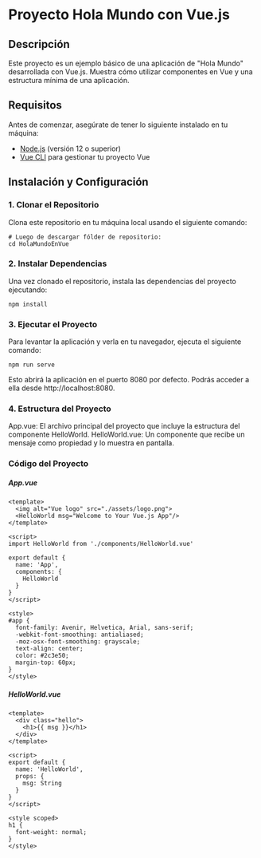 # Proyecto Hola Mundo con Vue.js

## Descripción
Este proyecto es un ejemplo básico de una aplicación de "Hola Mundo" desarrollada con Vue.js. Muestra cómo utilizar componentes en Vue y una estructura mínima de una aplicación.

## Requisitos
Antes de comenzar, asegúrate de tener lo siguiente instalado en tu máquina:

- [Node.js](https://nodejs.org/) (versión 12 o superior)
- [Vue CLI](https://cli.vuejs.org/) para gestionar tu proyecto Vue

## Instalación y Configuración

### 1. Clonar el Repositorio
Clona este repositorio en tu máquina local usando el siguiente comando:

```
# Luego de descargar fólder de repositorio:
cd HolaMundoEnVue
```

### 2. Instalar Dependencias
Una vez clonado el repositorio, instala las dependencias del proyecto ejecutando:
```
npm install
```

### 3. Ejecutar el Proyecto
Para levantar la aplicación y verla en tu navegador, ejecuta el siguiente comando:
```
npm run serve
```
Esto abrirá la aplicación en el puerto 8080 por defecto. Podrás acceder a ella desde http://localhost:8080.

### 4. Estructura del Proyecto
App.vue: El archivo principal del proyecto que incluye la estructura del componente HelloWorld.
HelloWorld.vue: Un componente que recibe un mensaje como propiedad y lo muestra en pantalla.
### Código del Proyecto
##### App.vue
```
<template>
  <img alt="Vue logo" src="./assets/logo.png">
  <HelloWorld msg="Welcome to Your Vue.js App"/>
</template>

<script>
import HelloWorld from './components/HelloWorld.vue'

export default {
  name: 'App',
  components: {
    HelloWorld
  }
}
</script>

<style>
#app {
  font-family: Avenir, Helvetica, Arial, sans-serif;
  -webkit-font-smoothing: antialiased;
  -moz-osx-font-smoothing: grayscale;
  text-align: center;
  color: #2c3e50;
  margin-top: 60px;
}
</style>
```

##### HelloWorld.vue
```
<template>
  <div class="hello">
    <h1>{{ msg }}</h1>
  </div>
</template>

<script>
export default {
  name: 'HelloWorld',
  props: {
    msg: String
  }
}
</script>

<style scoped>
h1 {
  font-weight: normal;
}
</style>
```
